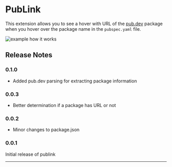 # PubLink

This extension allows you to see a hover with URL of the [pub.dev](https://pub.dev) package when you hover over the package name in the `pubspec.yaml` file.

![example how it works](https://github.com/user-attachments/assets/0bcdf7ee-ae3d-4e6b-ab3e-3697a10f8e3b)

## Release Notes

### 0.1.0

- Added pub.dev parsing for extracting package information

### 0.0.3

- Better determination if a package has URL or not

### 0.0.2

- Minor changes to package.json

### 0.0.1

Initial release of publink

---
